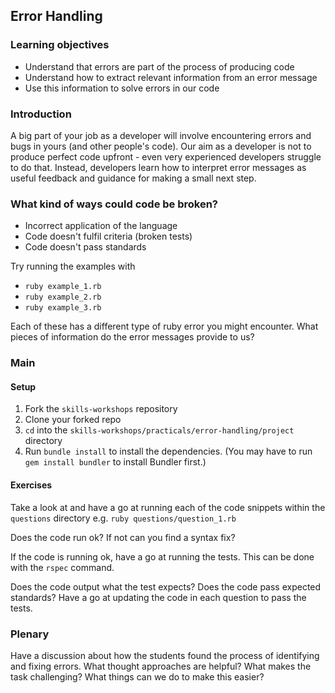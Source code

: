 ## Error Handling

### Learning objectives
  * Understand that errors are part of the process of producing code
  * Understand how to extract relevant information from an error message
  * Use this information to solve errors in our code

### Introduction
  A big part of your job as a developer will involve encountering errors and bugs in yours (and other people's code). Our aim as a developer is not to produce perfect code upfront - even very experienced developers struggle to do that. Instead, developers learn how to interpret error messages as useful feedback and guidance for making a small next step.

### What kind of ways could code be broken?
   * Incorrect application of the language
   * Code doesn't fulfil criteria (broken tests)
   * Code doesn't pass standards

Try running the examples with
- `ruby example_1.rb`
- `ruby example_2.rb`
- `ruby example_3.rb`

Each of these has a different type of ruby error you might encounter.
What pieces of information do the error messages provide to us?

### Main

#### Setup
1. Fork the `skills-workshops` repository
2. Clone your forked repo
3. `cd` into the `skills-workshops/practicals/error-handling/project` directory
4. Run `bundle install` to install the dependencies. (You may have to run `gem install bundler` to install Bundler first.)

#### Exercises
Take a look at and have a go at running each of the code snippets within the `questions` directory e.g.
`ruby questions/question_1.rb`

Does the code run ok? If not can you find a syntax fix?

If the code is running ok, have a go at running the tests. This can be done with the
`rspec` command.

Does the code output what the test expects?
Does the code pass expected standards?
Have a go at updating the code in each question to pass the tests.

### Plenary

Have a discussion about how the students found the process of identifying and fixing errors. What thought approaches are helpful?
What makes the task challenging? What things can we do to make this easier?
